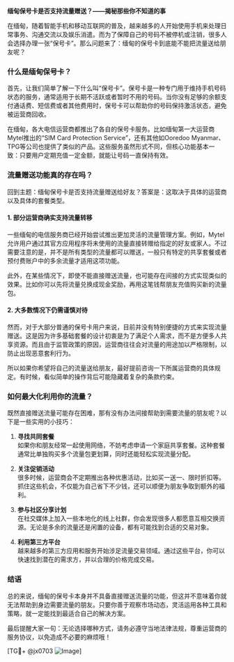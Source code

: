 **缅甸保号卡是否支持流量赠送？——揭秘那些你不知道的事**

在缅甸，随着智能手机和移动互联网的普及，越来越多的人开始使用手机来处理日常事务、沟通交流以及娱乐消遣。而为了保障自己的号码不被停机或注销，很多人会选择办理一张“保号卡”。那么问题来了：缅甸的保号卡到底能不能把流量送给朋友呢？

### 什么是缅甸保号卡？
首先，让我们简单了解一下什么叫“保号卡”。保号卡是一种专门用于维持手机号码状态的服务，通常适用于长期不活跃或者暂时不用的号码。当你没有足够的余额支付通话费、短信费或者其他费用时，保号卡可以帮助你的号码保持激活状态，避免被运营商回收。

在缅甸，各大电信运营商都推出了各自的保号卡服务。比如缅甸第一大运营商Mytel推出的“SIM Card Protection Service”，还有其他如Ooredoo Myanmar、TPG等公司也提供了类似的产品。这些服务虽然形式不同，但核心功能基本一致：只要用户定期充值一定金额，就能让号码一直保持有效。

### 流量赠送功能真的存在吗？
回到主题：缅甸保号卡是否支持流量赠送给好友？答案是：这取决于具体的运营商以及具体的套餐类型。

#### 1. **部分运营商确实支持流量转移**
一些缅甸的电信服务商已经开始尝试推出更加灵活的流量管理方案。例如，Mytel允许用户通过其官方应用程序将未使用的流量直接转赠给指定的好友或家人。不过需要注意的是，并不是所有类型的流量都可以赠送，一般只有特定的共享套餐或者预付费账户中的多余流量才适用这项功能。

此外，在某些情况下，即使不能直接赠送流量，也可能存在间接的方式实现类似的效果。比如你可以先将流量兑换成现金奖励，再用这笔钱帮朋友充值购买新的流量包。

#### 2. **大多数情况下仍需谨慎对待**
然而，对于大部分普通的保号卡用户来说，目前并没有特别便捷的方式来实现流量赠送。这是因为许多基础套餐的设计初衷是为了满足个人需求，而不是方便多人共享资源。而且由于监管政策的原因，运营商往往会对流量的用途加以严格限制，以防止出现恶意套利行为。

所以如果你希望将自己的流量送给朋友，最好提前咨询一下所属运营商的具体规定。有时候，看似简单的操作背后可能隐藏着复杂的条款约束。

### 如何最大化利用你的流量？
既然直接赠送流量可能存在困难，那有没有办法间接帮助到需要流量的朋友呢？以下是一些实用的小技巧：

1. **寻找共同套餐**  
   如果你和朋友经常一起使用网络，不妨考虑申请一个家庭共享套餐。这种套餐通常比单独购买多个流量包更划算，同时还能轻松实现流量分配。

2. **关注促销活动**  
   很多时候，运营商会不定期推出各种优惠活动，比如买一送一、限时折扣等。抓住这些机会，不仅能为自己省下不少钱，还可以顺便为朋友争取到额外的福利。

3. **参与社区分享计划**  
   在社交媒体上加入一些本地化的线上社群，你会发现很多人都愿意互相交换资源。无论是多余的流量还是闲置的设备，都有可能找到合适的交易对象。

4. **利用第三方平台**  
   越来越多的第三方应用和服务开始涉足流量交易领域。通过这些平台，你可以快速找到潜在的需求方，并以合理的价格完成交易。

### 结语
总的来说，缅甸的保号卡本身并不具备直接赠送流量的功能，但这并不意味着你就无法帮助到身边需要流量的朋友。只要你善于观察市场动态，灵活运用各种工具和策略，就一定能找到最适合自己的解决方案。

最后提醒大家一句：无论选择哪种方式，请务必遵守当地法律法规，尊重运营商的服务协议，以免造成不必要的麻烦哦！

[TG💪+ @jx0703 ![Image](https://github.com/user-attachments/assets/dbca1d08-cadb-493c-b0ec-ad6f7a83f270)]